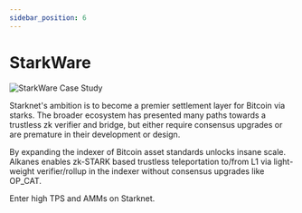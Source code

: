 ```yaml
---
sidebar_position: 6
---
```


# StarkWare

![StarkWare Case Study](https://picsum.photos/seed/starkware/800/400)

Starknet's ambition is to become a premier settlement layer for Bitcoin via starks. The broader ecosystem has presented many paths towards a trustless zk verifier and bridge, but either require consensus upgrades or are premature in their development or design.

By expanding the indexer of Bitcoin asset standards unlocks insane scale. Alkanes enables zk-STARK based trustless teleportation to/from L1 via light-weight verifier/rollup in the indexer without consensus upgrades like OP_CAT.

Enter high TPS and AMMs on Starknet.
